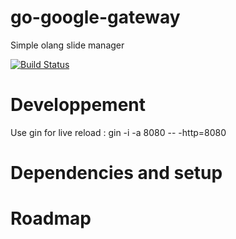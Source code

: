 # go-google-gateway
Simple olang slide manager

[![Build Status](https://travis-ci.org/yroffin/goslide.svg?branch=master)](https://travis-ci.org/yroffin/goslide)

# Developpement

Use gin for live reload : gin -i -a 8080 -- -http=8080

# Dependencies and setup

# Roadmap
